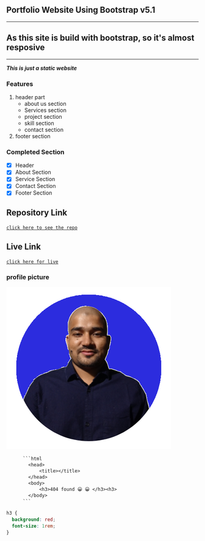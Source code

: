 ## Portfolio Website Using Bootstrap v5.1

---

## As this site is build with bootstrap, so it's almost resposive

---

**_This is just a static website_**

### Features

1. header part
   - about us section
   - Services section
   - project section
   - skill section
   - contact section
2. footer section

### Completed Section

- [x] Header
- [x] About Section
- [x] Service Section
- [x] Contact Section
- [x] Footer Section

## Repository Link

[`click here to see the repo`][repolink]

## Live Link

[`click here for live`][livelink]

<!-- Repository and live link -->

[repolink]: https://github.com/mdayubali/portfolio-landingpage
[livelink]: https://mdayubali.github.io/portfolio-landingpage/

### profile picture

![alt text](./assets/images/Ayub.png)

          ```html
            <head>
                <title></title>
            </head>
            <body>
                <h3>404 found 😀 😀 </h3><h3>
            </body>
          ```

```css
h3 {
  background: red;
  font-size: 1rem;
}
```
